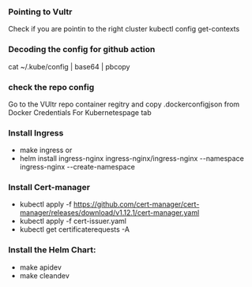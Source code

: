 ### Pointing to Vultr
Check if you are pointin to the right cluster
kubectl config get-contexts

### Decoding the config for github action
cat ~/.kube/config | base64 | pbcopy

### check the repo config
Go to the VUltr repo container regitry and copy .dockerconfigjson from  Docker Credentials For Kubernetespage tab

### Install Ingress
- make ingress 
or
- helm install ingress-nginx ingress-nginx/ingress-nginx --namespace ingress-nginx --create-namespace

### Install Cert-manager
- kubectl apply -f https://github.com/cert-manager/cert-manager/releases/download/v1.12.1/cert-manager.yaml
- kubectl apply -f cert-issuer.yaml
- kubectl get certificaterequests -A

### Install the Helm Chart:
- make apidev
- make cleandev



